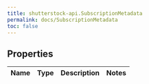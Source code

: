 ```yaml
---
title: shutterstock-api.SubscriptionMetadata
permalink: docs/SubscriptionMetadata
toc: false
---
```




## Properties

Name | Type | Description | Notes
------------ | ------------- | ------------- | -------------


